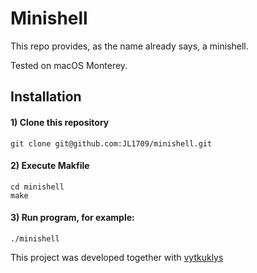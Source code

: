 # Minishell
This repo provides, as the name already says, a minishell.  

Tested on macOS Monterey.

## Installation

#### 1) Clone this repository 
```
git clone git@github.com:JL1709/minishell.git
```

#### 2) Execute Makfile
```
cd minishell
make
```

#### 3)  Run program, for example:
```
./minishell
```
This project was developed together with <a href="https://github.com/vytkuklys">vytkuklys</a>
